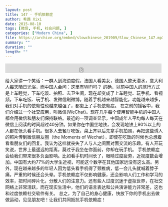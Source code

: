 ```yaml
---
layout: post
title: 147 - 手机依赖症
author: 希茜 Xixi
date: 2015-08-10
tags: [微信, 手机, 社会问题, ]
categories: ["Modern China", ]
file: https://archive.org/embed/slowchinese_201909/Slow_Chinese_147.mp3
summary: ""
duration: ""
length: ""
---
```


<iframe src="https://archive.org/embed/slowchinese_201909/Slow_Chinese_147.mp3" width="500" height="30" frameborder="0" webkitallowfullscreen="true" mozallowfullscreen="true" allowfullscreen></iframe>

给大家讲一个笑话：一群人到海边度假，法国人看美女，德国人整天潜水，意大利人每天晒日光浴，而中国人会问：这里有WiFi吗？
的确，以前中国人的旅行方式是上车睡觉，下车吃饭、拍照、去卫生间，现在却变成了上车睡觉、玩手机、看视频，下车吃饭、玩手机、发微信刷微博。随着手机越来越智能化，功能越来越多，我们对手机的依赖性也越来越强了，都患上了手机依赖症。
在之前的播客中，我们介绍过一个社交应用，叫微信(WeChat)。现在几乎每个使用智能手机的中国人都会用微信和朋友们保持联络。最近的一项调查显示，中国成年人平均每人每天在微信上阅读的时间超过40分钟。如果你在中国坐地铁，会发现地铁上90%以上的人都在低头看手机。很多人去餐厅吃饭，菜上齐以后先拿手机拍照，再把这些诱人的照片传到微信朋友圈（the Moments of Wechat），即使在吃饭的时候也总想着看看朋友们的回复。我认为这样就丧失了人与人之间面对面交流的乐趣。有人开玩笑说，世界上最遥远的距离，莫过于我坐在你面前，你却在玩手机。
手机依赖症会给我们带来很多负面影响。比如看手机时间长了，眼睛过度疲劳，近视度数会增加。中国有大约77%的大学生近视，可能这个数字在其他国家远没有这么高。另外，现在越来越多的年轻人因为低头看手机得了颈椎病，低一会儿头就喊着脖子痛，严重的时候还会头晕。手机依赖症不仅影响健康，还会影响人们工作和学习的效率，把时间碎片化，分散人们的注意力。还有些人过度沉迷于虚拟世界，在社交网络上非常活跃，而在现实生活中，他们的语言表达和公共演讲能力非常差，这也和过度依赖社交软件有关。
总之，为了自己的身心健康，快放下你的手机出去做做运动，见见朋友吧！让我们共同抵抗手机依赖症！
